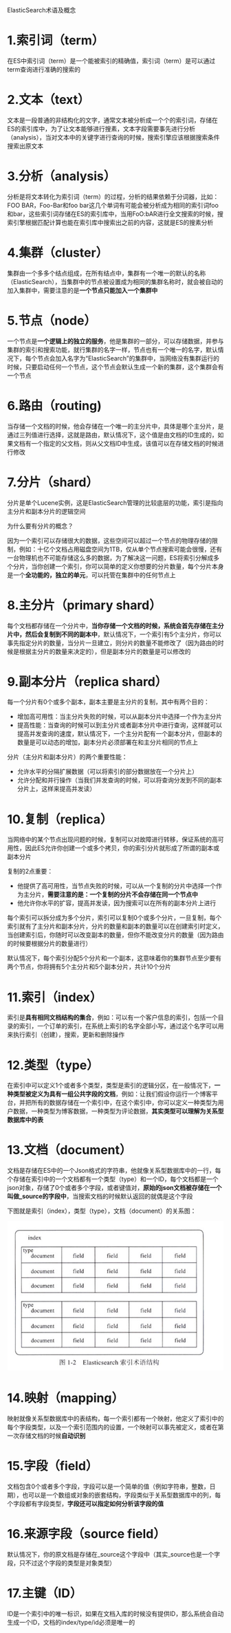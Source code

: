 ElasticSearch术语及概念

# 1.索引词（term）


在ES中索引词（term）是一个能被索引的精确值，索引词（term）是可以通过term查询进行准确的搜索的

# 2.文本（text）

文本是一段普通的非结构化的文字，通常文本被分析成一个个的索引词，存储在ES的索引库中，为了让文本能够进行搜素，文本字段需要事先进行分析（analysis），当对文本中的关键字进行查询的时候，搜索引擎应该根据搜索条件搜索出原文本

# 3.分析（analysis）

分析是将文本转化为索引词（term）的过程，分析的结果依赖于分词器，比如：FOO BAR，Foo-Bar和foo bar这几个单词有可能会被分析成为相同的索引词foo 和bar，这些索引词存储在ES的索引库中，当用FoO:bAR进行全文搜索的时候，搜索引擎根据匹配计算也能在索引库中搜索出之前的内容，这就是ES的搜素分析

# 4.集群（cluster）

集群由一个多多个结点组成，在所有结点中，集群有一个唯一的默认的名称（ElasticSearch），当集群中的节点被设置成为相同的集群名称时，就会被自动的加入集群中，需要注意的是**一个节点只能加入一个集群中**

# 5.节点（node）

一个节点是**一个逻辑上的独立的服务**，他是集群的一部分，可以存储数据，并参与集群的索引和搜索功能，就行集群的名字一样，节点也有一个唯一的名字，默认情况下，每个节点会加入名字为“ElasticSearch”的集群中，当网络没有集群运行的时候，只要启动任何一个节点，这个节点会默认生成一个新的集群，这个集群会有一个节点

# 6.路由（routing)

当存储一个文档的时候，他会存储在一个唯一的主分片中，具体是哪个主分片，是通过三列值进行选择，这就是路由，默认情况下，这个值是由文档的ID生成的，如果文档有一个指定的父文档，则从父文档ID中生成，该值可以在存储文档的时候进行修改

# 7.分片（shard）

分片是单个Lucene实例，这是ElasticSearch管理的比较底层的功能，索引是指向主分片和副本分片的逻辑空间

为什么要有分片的概念？

因为一个索引可以存储很大的数据，这些空间可以超过一个节点的物理存储的限制，例如：十亿个文档占用磁盘空间为1TB，仅从单个节点搜索可能会很慢，还有一台物理机也不可能存储这么多的数据，为了解决这一问题，ES将索引分解成多个分片，当你创建一个索引，你可以简单的定义你想要的分片数量，每个分片本身是一个**全功能的，独立的单元**，可以托管在集群中的任何节点上

# 8.主分片（primary shard）

每个文档都存储在一个分片中，**当你存储一个文档的时候，系统会首先存储在主分片中，然后会复制到不同的副本中**，默认情况下，一个索引有5个主分片，你可以事先指定分片的数量，当分片一旦建立，则分片的数量不能修改了（因为路由的时候是根据主分片的数量来决定的），但是副本分片的数量是可以修改的

# 9.副本分片（replica shard）

每一个分片有0个或多个副本，副本主要是主分片的复制，其中有两个目的：

* 增加高可用性：当主分片失败的时候，可以从副本分片中选择一个作为主分片
* 提高性能：当查询的时候可以到主分片或者副本分片中进行查询，这样就可以提高并发查询的速度，默认情况下，一个主分片配有一个副本分片，但副本的数量是可以动态的增加，副本分片必须部署在和主分片相同的节点上


分片（主分片和副本分片）的两个重要性能：
* 允许水平的分隔扩展数据（可以将索引的部分数据放在一个分片上）
* 允许分配和并行操作（当我们并发查询的时候，可以将查询分发到不同的副本分片上，这样来提高并发读）


# 10.复制（replica）

当网络中的某个节点出现问题的时候，复制可以对故障进行转移，保证系统的高可用性，因此ES允许你创建一个或多个拷贝，你的索引分片就形成了所谓的副本或副本分片

复制的2点重要：
* 他提供了高可用性，当节点失败的时候，可以从一个复制的分片中选择一个作为主分片，**需要注意的是：一个复制的分片不会存储在同一个节点中**
* 他允许你水平的扩容，提高并发读，因为搜索可以在所有的副本分片上进行

每个索引可以拆分成为多个分片，索引可以复制0个或多个分片，一旦复制，每个索引就有了主分片和副本分片，分片的数量和副本的数量可以在创建索引时定义，当创建索引后，你随时可以改变副本的数量，但你不能改变分片的数量（因为路由的时候要根据分片的数量进行）

默认情况下，每个索引分配5个分片和一个副本，这意味着你的集群节点至少要有两个节点，你将拥有5个主分片和5个副本分片，共计10个分片

# 11.索引（index）

索引是**具有相同文档结构的集合**，例如：可以有一个客户信息的索引，包括一个目录的索引，一个订单的索引，在系统上索引的名字全部小写，通过这个名字可以用来执行索引（创建），搜索，更新和删除操作

# 12.类型（type）

在索引中可以定义1个或者多个类型，类型是索引的逻辑分区，在一般情况下，**一种类型被定义为具有一组公共字段的文档**，例如：让我们假设你运行一个博客平台，并把所有的数据存储在一个索引中，在这个索引中，你可以定义一种类型为用户数据，一种类型为博客数据，一种类型为评论数据，**其实类型可以理解为关系型数据库中的表**

# 13.文档（document）

文档是存储在ES中的一个Json格式的字符串，他就像关系型数据库中的一行，每个存储在索引中的一个文档都有一个类型（type）和一个ID，每个文档都是一个json对象，存储了0个或者多个字段，或者键值对，**原始的json文档被存储在一个叫做_source的字段中**，当搜索文档的时候默认返回的就偶是这个字段


下图就是索引（index），类型（type），文档（document）的关系图：

![](/elasticsearch/Elasticsearch技术解析与实战_读书笔记/images/1_/index_type_doc_relation.jpg
)


# 14.映射（mapping）

映射就像关系型数据库中的表结构，每一个索引都有一个映射，他定义了索引中的每个字段类型，以及一个索引范围内的设置，一个映射可以事先被定义，或者在第一次存储文档的时候**自动识别**

# 15.字段（field）

文档包含0个或者多个字段，字段可以是一个简单的值（例如字符串，整数，日期），也可以是一个数组或对象的嵌套结构，字段类似于关系型数据库中的列，每个字段都有字段类型，**字段还可以指定如何分析该字段的值**


# 16.来源字段（source field）

默认情况下，你的原文档是存储在_source这个字段中（其实_source也是一个字段，只不过这个字段的类型是对象类型）

# 17.主键（ID）

ID是一个索引中的唯一标识，如果在文档入库的时候没有提供ID，那么系统会自动生成一个ID，文档的index/type/id必须是唯一的























